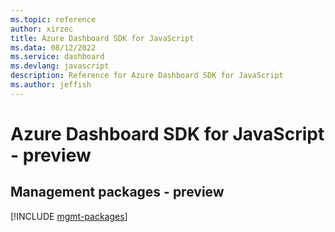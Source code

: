 ```yaml
---
ms.topic: reference
author: xirzec
title: Azure Dashboard SDK for JavaScript
ms.data: 08/12/2022
ms.service: dashboard
ms.devlang: javascript
description: Reference for Azure Dashboard SDK for JavaScript
ms.author: jeffish
---
```

# Azure Dashboard SDK for JavaScript - preview

## Management packages - preview
[!INCLUDE [mgmt-packages](dashboard-mgmt-index.md)]